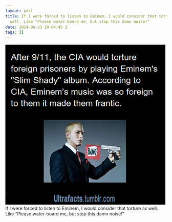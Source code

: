 ```yaml
---
layout: post
title: If I were forced to listen to Eminem, I would consider that torture as
  well. Like “Please water-board me, but stop this damn noise!”
date: 2014-06-23 10:04:45 Z
tags: []
---
```

![](/media/2014/06/89643974084.png)
If I were forced to listen to Eminem, I would consider that torture as well. Like “Please water-board me, but stop this damn noise!”
